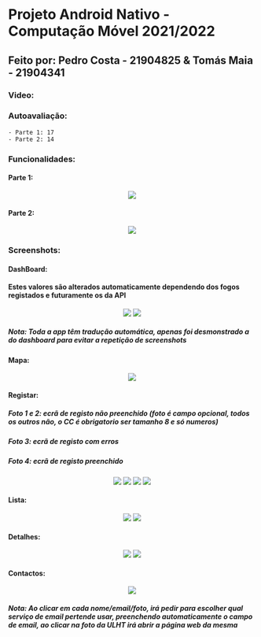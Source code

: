 # Projeto Android Nativo - Computação Móvel 2021/2022

## Feito por: Pedro Costa - 21904825 & Tomás Maia - 21904341

### Video:

### Autoavaliação:
    - Parte 1: 17
    - Parte 2: 14

### Funcionalidades:
#### Parte 1:
<p align="center">
  <img src="images/tabela.png">
</p>

#### Parte 2:
<p align="center">
  <img src="images/tabela2.png">
</p>

### Screenshots:
#### DashBoard:
#### Estes valores são alterados automaticamente dependendo dos fogos registados e futuramente os da API
<p align="center">
  <img src="images/dashboard1.jpg">
  <img src="images/dashboard2.jpg">
</p>

##### Nota: Toda a app têm tradução automática, apenas foi desmonstrado a do dashboard para evitar a repetição de screenshots

#### Mapa:
<p align="center">
  <img src="images/mapa1.jpg">
</p>

#### Registar:
##### Foto 1 e 2: ecrã de registo não preenchido (foto é campo opcional, todos os outros não, o CC é obrigatorio ser tamanho 8 e só numeros)
##### Foto 3: ecrã de registo com erros
##### Foto 4: ecrã de registo preenchido
<p align="center">
  <img src="images/registar1.jpg">
  <img src="images/registar2.jpg">
  <img src="images/registar3.jpg">
  <img src="images/registar4.jpg">
</p>

#### Lista:
<p align="center">
  <img src="images/lista1.jpg">
  <img src="images/lista2.jpg">
</p>

#### Detalhes:
<p align="center">
  <img src="images/detalhes1.jpg">
  <img src="images/detalhes2.jpg">
</p>

#### Contactos:
<p align="center">
  <img src="images/contactos1.jpg">
</p>

##### Nota: Ao clicar em cada nome/email/foto, irá pedir para escolher qual serviço de email pertende usar, preenchendo automaticamente o campo de email, ao clicar na foto da ULHT irá abrir a página web da mesma